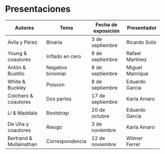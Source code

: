 # Presentaciones

| **Autores** | **Tema** | **Fecha de exposición** | **Presentador** |
  | --- | --- | --- | --- |
  | Ávila y Pérez | Binaria | 3 de septiembre | Ricardo Solís |
  | Young & coautores | Inflado en cero   | 8 de septiembre | Rafael Martínez |
  | Antón & Bustillo | Negativo binomial | 8 de septiembre | Miguel Manrique |
  | White & Buckley | Poisson | 8 de septiembre | Eduardo García |
  | Colchero & coautores | Dos partes | 17 de septiembre | Karla Amaro |
  | Li & Maddala | Bootstrap | 20 de octubre | Eduardo García |
  | De Uña y coautores | Riesgo | 3 de noviembre | Karla Amaro |
  | Bertrand & Mullainathan | Correspondencia | 12 de noviembre | Wilmer Ferrer |